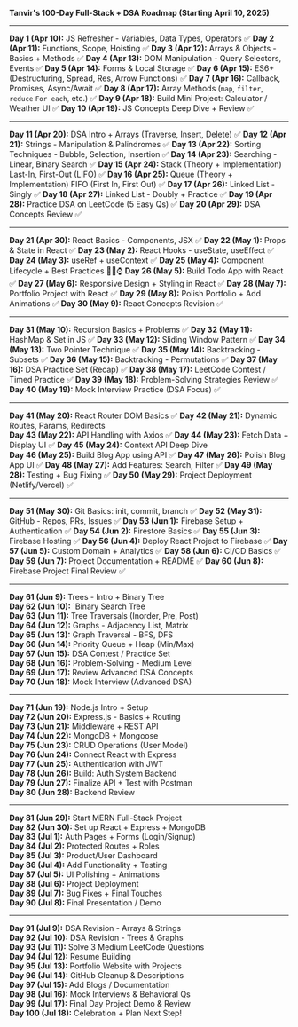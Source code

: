 **Tanvir's 100-Day Full-Stack + DSA Roadmap (Starting April 10, 2025)**

---

**Day 1 (Apr 10):** JS Refresher - Variables, Data Types, Operators  ✅
**Day 2 (Apr 11):** Functions, Scope, Hoisting ✅
**Day 3 (Apr 12):** Arrays & Objects - Basics + Methods  ✅
**Day 4 (Apr 13):** DOM Manipulation - Query Selectors, Events  ✅
**Day 5 (Apr 14):** Forms & Local Storage  ✅
**Day 6 (Apr 15):** ES6+ (Destructuring, Spread, Res, Arrow Functions)  ✅
**Day 7 (Apr 16):** Callback, Promises, Async/Await ✅
**Day 8 (Apr 17):** Array Methods (`map`, `filter`, `reduce` `For each`, etc.) ✅ 
**Day 9 (Apr 18):** Build Mini Project: Calculator / Weather UI  ✅
**Day 10 (Apr 19):** JS Concepts Deep Dive + Review ✅

---

**Day 11 (Apr 20):** DSA Intro + Arrays (Traverse, Insert, Delete)  ✅
**Day 12 (Apr 21):** Strings - Manipulation & Palindromes  ✅
**Day 13 (Apr 22):** Sorting Techniques - Bubble, Selection, Insertion ✅
**Day 14 (Apr 23):** Searching - Linear, Binary Search  ✅
**Day 15 (Apr 24):** Stack (Theory + Implementation) Last-In, First-Out (LIFO) ✅
**Day 16 (Apr 25):** Queue (Theory + Implementation)  FIFO (First In, First Out) ✅
**Day 17 (Apr 26):** Linked List - Singly ✅
**Day 18 (Apr 27):** Linked List - Doubly + Practice  ✅
**Day 19 (Apr 28):** Practice DSA on LeetCode (5 Easy Qs)  ✅
**Day 20 (Apr 29):** DSA Concepts Review  ✅

---

**Day 21 (Apr 30):** React Basics - Components, JSX  ✅
**Day 22 (May 1):** Props & State in React  ✅
**Day 23 (May 2):** React Hooks - useState, useEffect ✅ 
**Day 24 (May 3):** useRef + useContext  ✅
**Day 25 (May 4):** Component Lifecycle + Best Practices  👀⏰⌚
**Day 26 (May 5):** Build Todo App with React  ✅
**Day 27 (May 6):** Responsive Design + Styling in React ✅ 
**Day 28 (May 7):** Portfolio Project with React  ✅
**Day 29 (May 8):** Polish Portfolio + Add Animations  ✅
**Day 30 (May 9):** React Concepts Revision ✅

---
 
**Day 31 (May 10):** Recursion Basics + Problems  ✅
**Day 32 (May 11):** HashMap & Set in JS  ✅
**Day 33 (May 12):** Sliding Window Pattern  ✅
**Day 34 (May 13):** Two Pointer Technique  ✅
**Day 35 (May 14):** Backtracking - Subsets  ✅
**Day 36 (May 15):** Backtracking - Permutations  ✅
**Day 37 (May 16):** DSA Practice Set (Recap)  ✅
**Day 38 (May 17):** LeetCode Contest / Timed Practice  ✅
**Day 39 (May 18):** Problem-Solving Strategies Review ✅
**Day 40 (May 19):** Mock Interview Practice (DSA Focus) ✅

---

**Day 41 (May 20):** React Router DOM Basics  ✅
**Day 42 (May 21):** Dynamic Routes, Params, Redirects  
**Day 43 (May 22):** API Handling with Axios  ✅
**Day 44 (May 23):** Fetch Data + Display UI  ✅
**Day 45 (May 24):** Context API Deep Dive  
**Day 46 (May 25):** Build Blog App using API  ✅
**Day 47 (May 26):** Polish Blog App UI  ✅
**Day 48 (May 27):** Add Features: Search, Filter  ✅
**Day 49 (May 28):** Testing + Bug Fixing  ✅
**Day 50 (May 29):** Project Deployment (Netlify/Vercel) ✅

---

**Day 51 (May 30):** Git Basics: init, commit, branch  ✅
**Day 52 (May 31):** GitHub - Repos, PRs, Issues  ✅
**Day 53 (Jun 1):** Firebase Setup + Authentication  ✅
**Day 54 (Jun 2):** Firestore Basics  ✅
**Day 55 (Jun 3):** Firebase Hosting  ✅
**Day 56 (Jun 4):** Deploy React Project to Firebase  ✅
**Day 57 (Jun 5):** Custom Domain + Analytics  ✅
**Day 58 (Jun 6):** CI/CD Basics  ✅
**Day 59 (Jun 7):** Project Documentation + README  ✅
**Day 60 (Jun 8):** Firebase Project Final Review   ✅

---

**Day 61 (Jun 9):** Trees - Intro + Binary Tree  
**Day 62 (Jun 10):** `Binary Search Tree  
**Day 63 (Jun 11):** Tree Traversals (Inorder, Pre, Post)  
**Day 64 (Jun 12):** Graphs - Adjacency List, Matrix  
**Day 65 (Jun 13):** Graph Traversal - BFS, DFS  
**Day 66 (Jun 14):** Priority Queue + Heap (Min/Max)  
**Day 67 (Jun 15):** DSA Contest / Practice Set  
**Day 68 (Jun 16):** Problem-Solving - Medium Level  
**Day 69 (Jun 17):** Review Advanced DSA Concepts  
**Day 70 (Jun 18):** Mock Interview (Advanced DSA)

---

**Day 71 (Jun 19):** Node.js Intro + Setup  
**Day 72 (Jun 20):** Express.js - Basics + Routing  
**Day 73 (Jun 21):** Middleware + REST API  
**Day 74 (Jun 22):** MongoDB + Mongoose  
**Day 75 (Jun 23):** CRUD Operations (User Model)  
**Day 76 (Jun 24):** Connect React with Express  
**Day 77 (Jun 25):** Authentication with JWT  
**Day 78 (Jun 26):** Build: Auth System Backend  
**Day 79 (Jun 27):** Finalize API + Test with Postman  
**Day 80 (Jun 28):** Backend Review

---

**Day 81 (Jun 29):** Start MERN Full-Stack Project  
**Day 82 (Jun 30):** Set up React + Express + MongoDB  
**Day 83 (Jul 1):** Auth Pages + Forms (Login/Signup)  
**Day 84 (Jul 2):** Protected Routes + Roles  
**Day 85 (Jul 3):** Product/User Dashboard  
**Day 86 (Jul 4):** Add Functionality + Testing  
**Day 87 (Jul 5):** UI Polishing + Animations  
**Day 88 (Jul 6):** Project Deployment  
**Day 89 (Jul 7):** Bug Fixes + Final Touches  
**Day 90 (Jul 8):** Final Presentation / Demo

---

**Day 91 (Jul 9):** DSA Revision - Arrays & Strings  
**Day 92 (Jul 10):** DSA Revision - Trees & Graphs  
**Day 93 (Jul 11):** Solve 3 Medium LeetCode Questions  
**Day 94 (Jul 12):** Resume Building  
**Day 95 (Jul 13):** Portfolio Website with Projects  
**Day 96 (Jul 14):** GitHub Cleanup & Descriptions  
**Day 97 (Jul 15):** Add Blogs / Documentation  
**Day 98 (Jul 16):** Mock Interviews & Behavioral Qs  
**Day 99 (Jul 17):** Final Day Project Demo & Review  
**Day 100 (Jul 18):** Celebration + Plan Next Step!
